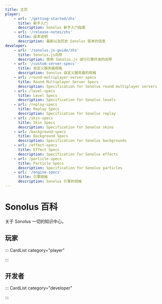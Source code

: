 ```yaml
---
title: 主页
player:
    - url: '/getting-started/zhs'
      title: 新手入门
      description: Sonolus 新手入门指南
    - url: '/release-notes/zhs'
      title: 版本说明
      description: 最新以及历史 Sonolus 版本的信息
developer:
    - url: '/sonolus.js-guide/zhs'
      title: Sonolus.js向导
      description: 使用 Sonolus.js 进行引擎开发的向导
    - url: '/custom-server-specs'
      title: 自定义服务器规格
      description: Sonolus 自定义服务器的规格
    - url: /round-multiplayer-server-specs
      title: Round Multiplayer Server Specs
      description: Specification for Sonolus round multiplayer servers
    - url: /level-specs
      title: Level Specs
      description: Specification for Sonolus levels
    - url: /replay-specs
      title: Replay Specs
      description: Specification for Sonolus replay
    - url: /skin-specs
      title: Skin Specs
      description: Specification for Sonolus skins
    - url: /background-specs
      title: Background Specs
      description: Specification for Sonolus backgrounds
    - url: /effect-specs
      title: Effect Specs
      description: Specification for Sonolus effects
    - url: /particle-specs
      title: Particle Specs
      description: Specification for Sonolus particles
    - url: '/engine-specs'
      title: 引擎规格
      description: Sonolus 引擎的规格
---
```


# Sonolus 百科

关于 Sonolus 一切的知识中心。

## 玩家

::: CardList category="player"

:::

## 开发者

::: CardList category="developer"

:::
